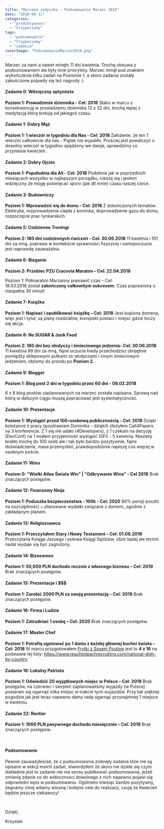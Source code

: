 ```yaml
---
title: "Marcowa zadyszka - Podsumowanie Marzec 2018"
date: "2018-04-11"
categories: 
  - "produktywnosc"
  - "trzypoziomy"
tags: 
  - "podsumowanie"
  - "trzypoziomy"
  - "zadania"
coverImage: "PodsumowanieMarzec2018.png"
---
```


Marzec za nami a nawet minęło 11 dni kwietnia. Trochę obsuwa z podsumowaniem ale były inne priorytety. Marzec minął pod znakiem wykończenia kilku zadań na Poziomie 1, a skoro zadania zostały zakończone pojawiły się też nagrody :)

#### **Zadanie 0: Wdzięczny optymista**

**Poziom 1: Prowadzenie dziennika - Cel: 2018** Słabo w marcu z konsekwencją w prowadzeniu dziennika 12 z 32 dni, trochę lepiej z medytacją którą testuję od jakiegoś czasu.

#### **Zadanie 1: Dobry Mąż**

**Poziom 1: 1 wieczór w tygodniu dla Nas - Cel: 2018** Założenie, że ten 1 wieczór całkowicie dla nas - Piątek nie wypaliło. Prościej jest powalczyć o dowolny wieczór w tygodniu spędzony we dwoje, sprawdzimy co przyniesie kwiecień.

#### **Zadanie 2: Dobry Ojciec**

**Poziom 1: Popołudnia dla Ali - Cel: 2018** Podobnie jak w poprzednich miesiącach wszystko w najlepszym porządku, cieszę się i jestem wdzięczny że mogę poświęcać sporo (jak dll mnie) czasu naszej córce.

#### **Zadanie 3: Budowniczy**

**Poziom 1: Wprowadzić się do domu - Cel: 2018** Z dokończonych tematów: Elektryka, rozprowadzenie ciepła z kominka, doprowadzenie gazu do domu, rozpoczęcie prac tynkarskich.

#### **Zadanie 5: Codzienne Treningi**

**Poziom 2: 180 dni codziennych ćwiczeń - Cel: 30.06.2018** 11 kwietnia i 101 dni za mną, poprawa w kontekście sprawności fizycznej i samopoczucia jest naprawdę zauważalna.

#### **Zadanie 6: Bieganie**

**Poziom 2: Przebiec PZU Cracovia Maraton – Cel: 22.04.2018**

Poziom 1: Półmaraton Marzanny poprawić czas – Cel: 18.03.2018 został **zakończony całkowitym sukcesem.** Czas poprawiony o niespełna 30 minut!

#### **Zadanie 7: Książka**

**Poziom 1: Napisać i opublikować książkę – Cel: 2018** Jest kupiona domena, więc jest i tytuł, są plany rozdziałów, konspekt postaci i miejsc gdzie toczy się akcja.

#### **Zadanie 8: No SUGAR & Junk Food**

**Poziom 2: 180 dni bez słodyczy i śmieciowego jedzenia- Cel: 30.06.2018** 11 kwietnia 99 dni za mną, fajne uczucie kiedy przechodzisz obojętnie pomiędzy sklepowymi pułkami ze słodyczami i innym śmieciowym jedzeniem, idziemy do przodu po **Poziom 2.**

#### **Zadanie 9: Blogger**

**Poziom 1: Blog post 2 dni w tygodniu przez 60 dni - 08.02.2018**

6 z 8 blog postów zaplanowanych na marzec została napisana. Sprawą nad którą w dalszym ciągu muszę popracować jest systematyczność.

#### **Zadanie 10: Prezentacje**

**Poziom 1: Wystąpić przed 100-osobową publicznością – Cel: 2018** Dzięki koleżance z pracy (pozdrawiam Dominika - dzięki!) złożyłem Call4Papers na 3 konferencje. Z 1 się nie udało (4Developers), z 1 czekam na decyzję (DevConf) na 1 miałem przyjemność wystąpić (SFI) - 5 kwietnia. Niestety brakło trochę do 100 osób ale i tak było bardzo pozytywnie, fajne doświadczenie, masa przemyśleń, prawdopodobnie napiszę coś więcej w osobnym poście.

#### **Zadanie 11: Wino**

**Poziom 0: "Wielki Atlas Świata Win" | "Odkrywanie Wina" - Cel 2018** Brak znaczących postępów.

#### **Zadanie 12: Finansowy Ninja**

**Poziom 1: Poduszka bezpieczeństwa - 100k - Cel: 2020** 80% pensji poszło na oszczędności + planowane wydatki związane z domem, zgodnie z zakładanym planem.

#### **Zadanie 13: Religioznawca**

**Poziom 1: Przeczytałem Stary i Nowy Testament – Cel: 01.06.2018** Przeczytana Księga Jozuego i połowa Księgi Sędziów, idzie lepiej ale termin nadal wydaje się być zagrożony.

#### **Zadanie 14: Biznesmen**

**Poziom 1: 50,000 PLN dochodu rocznie z własnego biznesu – Cel: 2019** Brak znaczących postępów.

#### **Zadanie 15: Prezentacje i $$$**

**Poziom 1: Zarobić 2000 PLN za swoją prezentację – Cel: 2019** Brak znaczących postępów.

#### **Zadanie 16: Firma i Ludzie**

**Poziom 1: Zatrudniać 1 osobę – Cel: 2020** Brak znaczących postępów.

#### **Zadanie 17: Master Chef**

**Poziom 1: Potrafię ugotować po 1 daniu z każdej głównej kuchni świata – Cel: 2018** W marcu przygotowałem [Frytki z Sosem Poutine](https://blog.krzysztofbury.pl/2018/03/frytki-z-sosem-poutine/) jest to **4 z 16** na podstawie tej listy: https://www.reachtoteachrecruiting.com/national-dish-by-country

#### **Zadanie 19: Lokalny Patriota**

**Poziom 1: Odwiedzić 20 wyjątkowych miejsc w Polsce – Cel: 2018** Brak postępów, na czerwiec i sierpień zaplanowaliśmy wyjazdy (w Polsce) postaram się ogarnąć kilka miejsc w trakcie tych wyjazdów. Przy tak pięknej pogodzie jak jest teraz napewno damy radę ogarnąć przynajmniej 1 miejsce w kwietniu.

#### **Zadanie 22: Rentier**

**Poziom 1: 1000 PLN pasywnego dochodu miesięcznie – Cel: 2019** Brak znaczących postępów.

 

#### **Podsumowanie**

Pewnie zauważyłeś/aś, że z podsumowania zniknęły zadania któe nie są opisane w sekcji moich zadań, stwierdziłem że skoro nie dziele się czym dokładnie jest to zadanie nie ma sensu publikować podsumowania, jeżeli zmienię zdanie co do widoczności dowolnego z nich napewno pojawi się odpowiedni wpis w podsumowaniu. Ogólniem miesiąc bardzo pozytywny, żegnamy zimę witamy wiosnę i kolejne cele do realizacji, czuję że Kwiecień będzie jeszcze ciekawscy!

 

Dzięki,

Krzysiek
